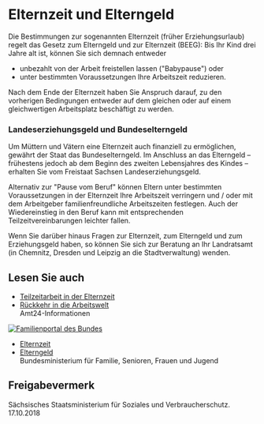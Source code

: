 # Elternzeit und Elterngeld

Die Bestimmungen zur sogenannten Elternzeit (früher Erziehungsurlaub) regelt das Gesetz zum Elterngeld und zur Elternzeit (BEEG): Bis Ihr Kind drei Jahre alt ist, können Sie sich demnach entweder

* unbezahlt von der Arbeit freistellen lassen ("Babypause") oder
* unter bestimmten Voraussetzungen Ihre Arbeitszeit reduzieren.

Nach dem Ende der Elternzeit haben Sie Anspruch darauf, zu den vorherigen Bedingungen entweder auf dem gleichen oder auf einem gleichwertigen Arbeitsplatz beschäftigt zu werden.

### Landeserziehungsgeld und Bundeselterngeld

Um Müttern und Vätern eine Elternzeit auch finanziell zu ermöglichen, gewährt der Staat das Bundeselterngeld. Im Anschluss an das Elterngeld – frühestens jedoch ab dem Beginn des zweiten Lebensjahres des Kindes – erhalten Sie vom Freistaat Sachsen Landeserziehungsgeld.

Alternativ zur "Pause vom Beruf" können Eltern unter bestimmten Voraussetzungen in der Elternzeit Ihre Arbeitszeit verringern und / oder mit dem Arbeitgeber familienfreundliche Arbeitszeiten festlegen. Auch der Wiedereinstieg in den Beruf kann mit entsprechenden Teilzeitvereinbarungen leichter fallen.

Wenn Sie darüber hinaus Fragen zur Elternzeit, zum Elterngeld und zum Erziehungsgeld haben, so können Sie sich zur Beratung an Ihr Landratsamt (in Chemnitz, Dresden und Leipzig an die Stadtverwaltung) wenden.

## Lesen Sie auch

* [Teilzeitarbeit in der Elternzeit](https://amt24dev.sachsen.de/zufi/lebenslagen/5000731)
* [Rückkehr in die Arbeitswelt](https://amt24dev.sachsen.de/zufi/lebenslagen/5000914)  
  Amt24-Informationen

[![Familienportal des Bundes](https://fs.egov.sachsen.de/formserv/findform?shortname=FP_Bund_Sig&formtecid=6&areashortname=14-SK-extern)](https://familienportal.de/familienportal/ "Familienportal des Bundes")
  

* [Elternzeit](https://familienportal.de/familienportal/familienleistungen/elternzeit "Elternzeit im Familienportal (Bund)")
* [Elterngeld](https://familienportal.de/familienportal/familienleistungen/elterngeld "Elterngeld im Familienportal (Bund)")   
  Bundesministerium für Familie, Senioren, Frauen und Jugend

## Freigabevermerk

Sächsisches Staatsministerium für Soziales und Verbraucherschutz. 17.10.2018
